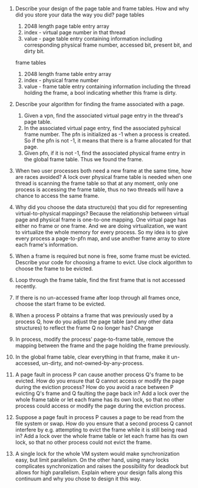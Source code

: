 1. Describe your design of the page table and frame tables. How and why did you store your data the way you did?
   page tables
   1. 2048 length page table entry array
   2. index - virtual page number in that thread
   3. value - page table entry containing information including corresponding physical frame number, accessed bit, present bit, and dirty bit.

   frame tables
   1. 2048 length frame table entry array
   2. index - physical frame number
   3. value - frame table entry containing information including the thread holding the frame, a bool indicating whether this frame is dirty.

2. Describe your algorithm for finding the frame associated with a page.
   1. Given a vpn, find the associated virtual page entry in the thread's page table.
   2. In the associated virtual page entry, find the associated pyhsical frame number.
      The pfn is initialized as -1 when a process is created.
      So if the pfn is not -1, it means that there is a frame allocated for that page.
   3. Given pfn, if it is not -1, find the associated physical frame entry in the global frame table.
      Thus we found the frame.

3. When two user processes both need a new frame at the same time, how are races avoided?
  A lock over physical frame table is needed when one thread is scanning the frame table so that at any moment, only one process is accessing the frame table,
  thus no two threads will have a chance to access the same frame.

4. Why did you choose the data structure(s) that you did for representing virtual-to-physical mappings?
  Because the relationship between virtual page and physical frame is one-to-one mapping. One virtual page has either no frame or one frame.
  And we are doing virtualization, we want to virtualize the whole memory for every process.
  So my idea is to give every process a page-to-pfn map, and use another frame array to store each frame's information.

5. When a frame is required but none is free, some frame must be evicted. Describe your code for choosing a frame to evict.
  Use clock algorithm to choose the frame to be evicted.
  1. Loop through the frame table, find the first frame that is not accessed recently.
  2. If there is no un-accessed frame after loop through all frames once, choose the start frame to be evicted.

6. When a process P obtains a frame that was previously used by a process Q, how do you adjust the page table (and any other data structures) to reflect the frame Q no longer has?
  Change 
  1. In process, modify the process' page-to-frame table, remove the mapping between the frame and the page holding the frame previously.
  2. In the global frame table, clear everything in that frame, make it un-accessed, un-dirty, and not-owned-by-any-process.

7. A page fault in process P can cause another process Q's frame to be evicted.  How do you ensure that Q cannot access or modify the page during the eviction process?  How do you avoid a race between P evicting Q's frame and Q faulting the page back in?
  Add a lock over the whole frame table or let each frame has its own lock, so that no other process could access or modify the page during the eviction process.

8. Suppose a page fault in process P causes a page to be read from the file system or swap.  How do you ensure that a second process Q cannot interfere by e.g. attempting to evict the frame while it is still being read in?
  Add a lock over the whole frame table or let each frame has its own lock, so that no other process could not evict the frame.

9.  A single lock for the whole VM system would make synchronization easy, but limit parallelism.  On the other hand, using many locks complicates synchronization and raises the possibility for deadlock but allows for high parallelism.  Explain where your design falls along this continuum and why you chose to design it this way.
